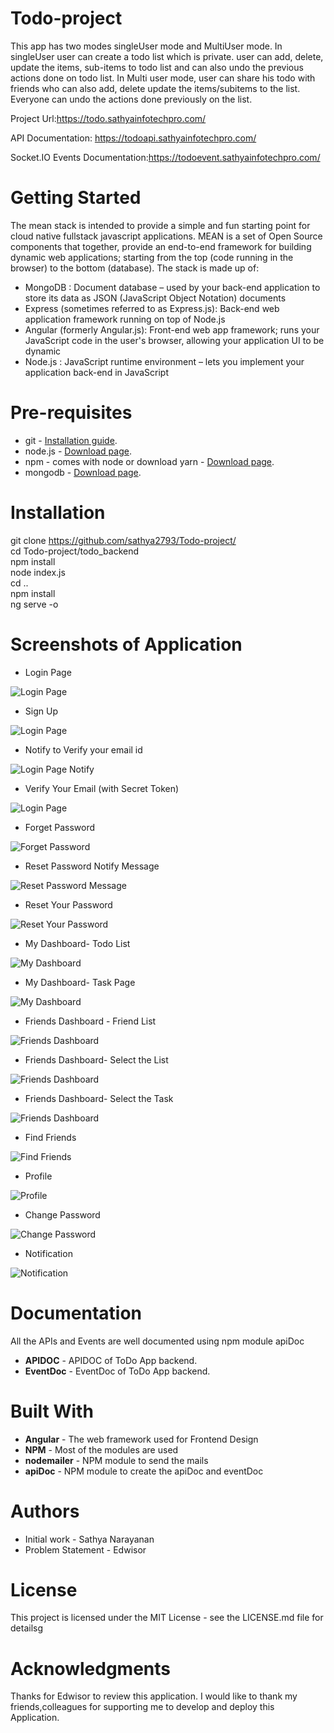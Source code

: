 # Todo-project

This app has two modes singleUser mode and MultiUser mode. In singleUser user can create a todo list which is private. user can add, delete, update the items, sub-items to todo list and can also undo the previous actions done on todo list. In Multi user mode, user can share his todo with friends who can also add, delete update the items/subitems to the list. Everyone can undo the actions done previously on the list.

Project Url:https://todo.sathyainfotechpro.com/

API Documentation: https://todoapi.sathyainfotechpro.com/

Socket.IO Events Documentation:https://todoevent.sathyainfotechpro.com/

# Getting Started

The mean stack is intended to provide a simple and fun starting point for cloud native fullstack javascript applications.
MEAN is a set of Open Source components that together, provide an end-to-end framework for building dynamic web applications; starting from the top (code running in the browser) to the bottom (database). The stack is made up of:
* MongoDB : Document database – used by your back-end application to store its data as JSON (JavaScript Object Notation) documents
* Express (sometimes referred to as Express.js): Back-end web application framework running on top of Node.js
* Angular (formerly Angular.js): Front-end web app framework; runs your JavaScript code in the user's browser, allowing your application UI to be dynamic
* Node.js : JavaScript runtime environment – lets you implement your application back-end in JavaScript

# Pre-requisites
* git - [Installation guide](https://www.linode.com/docs/development/version-control/how-to-install-git-on-linux-mac-and-windows/).
* node.js - [Download page](https://nodejs.org/en/download/).
* npm - comes with node or download yarn - [Download page](https://yarnpkg.com/lang/en/docs/install).
* mongodb - [Download page](https://www.mongodb.com/download-center/community).

# Installation

git clone https://github.com/sathya2793/Todo-project/
<br />
cd Todo-project/todo_backend
<br />
npm install
<br />
node index.js
<br />
cd ..
<br />
npm install
<br />
ng serve -o


# Screenshots of Application
 
 * Login Page
 
 ![Login Page](https://s3.ap-south-1.amazonaws.com/portfolio-cloud/assets/images/port8.png)
 
 * Sign Up
 
 ![Login Page](https://s3.ap-south-1.amazonaws.com/portfolio-cloud/assets/images/port8_1.png)
          
 * Notify to Verify your email id
 
 ![Login Page Notify](https://s3.ap-south-1.amazonaws.com/portfolio-cloud/assets/images/port8_2.png)
 
 * Verify Your Email (with Secret Token)
 
 ![Login Page](https://s3.ap-south-1.amazonaws.com/portfolio-cloud/assets/images/port8_3.png)
 
 * Forget Password
 
 ![Forget Password](https://s3.ap-south-1.amazonaws.com/portfolio-cloud/assets/images/port8_4.png)
  
 * Reset Password Notify Message
 
 ![Reset Password Message](https://s3.ap-south-1.amazonaws.com/portfolio-cloud/assets/images/port8_5.png)
 
 * Reset Your Password
 
 ![Reset Your Password](https://s3.ap-south-1.amazonaws.com/portfolio-cloud/assets/images/port8_6.png)
 
 * My Dashboard- Todo List
 
 ![My Dashboard](https://s3.ap-south-1.amazonaws.com/portfolio-cloud/assets/images/port8_7.png)
  
 * My Dashboard- Task Page
 
 ![My Dashboard](https://s3.ap-south-1.amazonaws.com/portfolio-cloud/assets/images/port8_8.png)
 
 * Friends Dashboard - Friend List
 
 ![Friends Dashboard](https://s3.ap-south-1.amazonaws.com/portfolio-cloud/assets/images/port8_9.png)
 
 * Friends Dashboard- Select the List
 
 ![Friends Dashboard](https://s3.ap-south-1.amazonaws.com/portfolio-cloud/assets/images/port8_10.png)
  
 * Friends Dashboard- Select the Task
 
 ![Friends Dashboard](https://s3.ap-south-1.amazonaws.com/portfolio-cloud/assets/images/port8_11.png)
 
 * Find Friends
 
 ![Find Friends](https://s3.ap-south-1.amazonaws.com/portfolio-cloud/assets/images/port8_12.png)
 
 * Profile
 
 ![Profile](https://s3.ap-south-1.amazonaws.com/portfolio-cloud/assets/images/port8_13.png)
 
 * Change Password
 
 ![Change Password](https://s3.ap-south-1.amazonaws.com/portfolio-cloud/assets/images/port8_14.png)
 
 * Notification
 
 ![Notification](https://s3.ap-south-1.amazonaws.com/portfolio-cloud/assets/images/port8_15.png)
 

# Documentation

All the APIs and Events are well documented using npm module apiDoc
* __APIDOC__ - APIDOC of ToDo App backend.
* __EventDoc__ - EventDoc of ToDo App backend.

# Built With

* __Angular__ - The web framework used for Frontend Design
* __NPM__ - Most of the modules are used
* __nodemailer__ - NPM module to send the mails
* __apiDoc__ - NPM module to create the apiDoc and eventDoc

# Authors

* Initial work - Sathya Narayanan
* Problem Statement - Edwisor

# License

This project is licensed under the MIT License - see the LICENSE.md file for detailsg

# Acknowledgments

Thanks for Edwisor to review this application.
I would like to thank my friends,colleagues for supporting me to develop and deploy this Application.        
